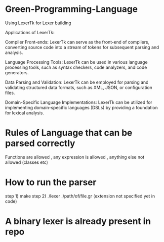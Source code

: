 # Green-Programming-Language

Using LexerTk for Lexer building

Applications of LexerTk:

Compiler Front-ends: LexerTk can serve as the front-end of compilers, converting source code into a stream of tokens for subsequent parsing and analysis.

Language Processing Tools: LexerTk can be used in various language processing tools, such as syntax checkers, code analyzers, and code generators.

Data Parsing and Validation: LexerTk can be employed for parsing and validating structured data formats, such as XML, JSON, or configuration files.

Domain-Specific Language Implementations: LexerTk can be utilized for implementing domain-specific languages (DSLs) by providing a foundation for lexical analysis.

# Rules of Language that can be parsed correctly

Functions are allowed , any expression is allowed , anything else not allowed (classes etc)

# How to run the parser
step 1) make
step 2) ./lexer ./path/of/file.gr (extension not specified yet in code)

# A binary lexer is already present in repo 
